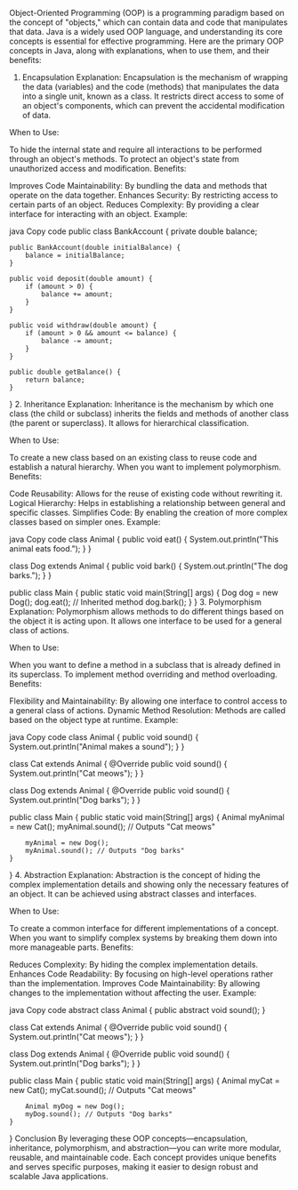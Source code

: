 Object-Oriented Programming (OOP) is a programming paradigm based on the concept of "objects," which can contain data and code that manipulates that data. Java is a widely used OOP language, and understanding its core concepts is essential for effective programming. Here are the primary OOP concepts in Java, along with explanations, when to use them, and their benefits:

1. Encapsulation
Explanation:
Encapsulation is the mechanism of wrapping the data (variables) and the code (methods) that manipulates the data into a single unit, known as a class. It restricts direct access to some of an object's components, which can prevent the accidental modification of data.

When to Use:

To hide the internal state and require all interactions to be performed through an object's methods.
To protect an object's state from unauthorized access and modification.
Benefits:

Improves Code Maintainability: By bundling the data and methods that operate on the data together.
Enhances Security: By restricting access to certain parts of an object.
Reduces Complexity: By providing a clear interface for interacting with an object.
Example:

java
Copy code
public class BankAccount {
    private double balance;

    public BankAccount(double initialBalance) {
        balance = initialBalance;
    }

    public void deposit(double amount) {
        if (amount > 0) {
            balance += amount;
        }
    }

    public void withdraw(double amount) {
        if (amount > 0 && amount <= balance) {
            balance -= amount;
        }
    }

    public double getBalance() {
        return balance;
    }
}
2. Inheritance
Explanation:
Inheritance is the mechanism by which one class (the child or subclass) inherits the fields and methods of another class (the parent or superclass). It allows for hierarchical classification.

When to Use:

To create a new class based on an existing class to reuse code and establish a natural hierarchy.
When you want to implement polymorphism.
Benefits:

Code Reusability: Allows for the reuse of existing code without rewriting it.
Logical Hierarchy: Helps in establishing a relationship between general and specific classes.
Simplifies Code: By enabling the creation of more complex classes based on simpler ones.
Example:

java
Copy code
class Animal {
    public void eat() {
        System.out.println("This animal eats food.");
    }
}

class Dog extends Animal {
    public void bark() {
        System.out.println("The dog barks.");
    }
}

public class Main {
    public static void main(String[] args) {
        Dog dog = new Dog();
        dog.eat(); // Inherited method
        dog.bark();
    }
}
3. Polymorphism
Explanation:
Polymorphism allows methods to do different things based on the object it is acting upon. It allows one interface to be used for a general class of actions.

When to Use:

When you want to define a method in a subclass that is already defined in its superclass.
To implement method overriding and method overloading.
Benefits:

Flexibility and Maintainability: By allowing one interface to control access to a general class of actions.
Dynamic Method Resolution: Methods are called based on the object type at runtime.
Example:

java
Copy code
class Animal {
    public void sound() {
        System.out.println("Animal makes a sound");
    }
}

class Cat extends Animal {
    @Override
    public void sound() {
        System.out.println("Cat meows");
    }
}

class Dog extends Animal {
    @Override
    public void sound() {
        System.out.println("Dog barks");
    }
}

public class Main {
    public static void main(String[] args) {
        Animal myAnimal = new Cat();
        myAnimal.sound(); // Outputs "Cat meows"

        myAnimal = new Dog();
        myAnimal.sound(); // Outputs "Dog barks"
    }
}
4. Abstraction
Explanation:
Abstraction is the concept of hiding the complex implementation details and showing only the necessary features of an object. It can be achieved using abstract classes and interfaces.

When to Use:

To create a common interface for different implementations of a concept.
When you want to simplify complex systems by breaking them down into more manageable parts.
Benefits:

Reduces Complexity: By hiding the complex implementation details.
Enhances Code Readability: By focusing on high-level operations rather than the implementation.
Improves Code Maintainability: By allowing changes to the implementation without affecting the user.
Example:

java
Copy code
abstract class Animal {
    public abstract void sound();
}

class Cat extends Animal {
    @Override
    public void sound() {
        System.out.println("Cat meows");
    }
}

class Dog extends Animal {
    @Override
    public void sound() {
        System.out.println("Dog barks");
    }
}

public class Main {
    public static void main(String[] args) {
        Animal myCat = new Cat();
        myCat.sound(); // Outputs "Cat meows"

        Animal myDog = new Dog();
        myDog.sound(); // Outputs "Dog barks"
    }
}
Conclusion
By leveraging these OOP concepts—encapsulation, inheritance, polymorphism, and abstraction—you can write more modular, reusable, and maintainable code. Each concept provides unique benefits and serves specific purposes, making it easier to design robust and scalable Java applications.